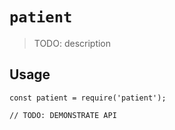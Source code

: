 # `patient`

> TODO: description

## Usage

```
const patient = require('patient');

// TODO: DEMONSTRATE API
```

